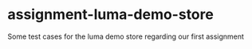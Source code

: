 # assignment-luma-demo-store
Some test cases for the luma demo store regarding our first assignment
